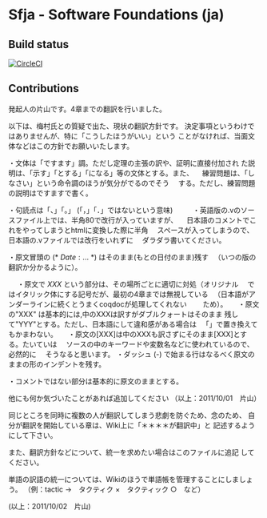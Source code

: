 # Sfja - Software Foundations (ja)


## Build status

[![CircleCI](https://circleci.com/gh/sfja/sfja.svg?style=svg)](https://circleci.com/gh/sfja/sfja)


## Contributions

発起人の片山です。4章までの翻訳を行いました。

以下は、梅村氏との質疑で出た、現状の翻訳方針です。
決定事項というわけではありませんが、特に「こうしたほうがいい」という
ことがなければ、当面文体などはこの方針でお願いいたします。


・文体は「ですます」調。ただし定理の主張の訳や、証明に直接付加され 
  た説明は、「示す」「とする」「になる」等の文体とする。また、 
　練習問題は、「しなさい」という命令調のほうが気分がでるのでそう
　する。ただし、練習問題の説明はですますで書く。

・句読点は「、」「。」 (「，」「．」ではないという意味) 
　 
　 
・英語版の.vのソースファイル上では、半角80で改行が入っていますが、 
　日本語のコメントでこれをやってしまうとhtmlに変換した際に半角 
　スペースが入ってしまうので、日本語の.vファイルでは改行をいれずに 
　ダラダラ書いてください。 

・原文冒頭の (* $Date: ...$ *) はそのまま(もとの日付のまま)残す 
　（いつの版の翻訳か分かるように）。 

　 
・原文で _XXX_ という部分は、その場所ごとに適切に対処（オリジナル
　ではイタリック体にする記号だが、最初の4章までは無視している
　（日本語がアンダーラインに続くとうまくcoqdocが処理してくれない
　　ため）。
　 
・原文の"XXX" は基本的には,中のXXXは訳すがダブルクォートはそのまま 
  残して"YYY"とする。ただし、日本語にして違和感がある場合は 
　「」で置き換えてもかまわない。 
　 
・原文の[XXX]は中のXXXも訳さずにそのまま[XXX]とする。たいていは
　ソースの中のキーワードや変数名などに使われているので、必然的に
　そうなると思います。
・ダッシュ (-) で始まる行はなるべく原文のままの形のインデントを残す。 

・コメントではない部分は基本的に原文のままとする。


他にも何か気づいたことがあれば追加してください
（以上：2011/10/01　片山）


同じところを同時に複数の人が翻訳してしまう悲劇を防ぐため、念のため、
自分が翻訳を開始している章は、Wiki上に「＊＊＊＊が翻訳中」と
記述するようにして下さい。

また、翻訳方針などについて、統一を求めたい場合はこのファイルに追記
してください。

単語の訳語の統一については、Wikiのほうで単語帳を管理することにしましょう。
（例：tactic →　タクティク ×　タクティック ○　など）

(以上：2011/10/02　片山)


